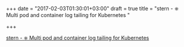 +++
date = "2017-02-03T01:30:01+03:00"
draft = true
title = "stern - ⎈ Multi pod and container log tailing for Kubernetes "

+++

<p><a href="https://t.co/5mgluwShqy">stern - ⎈ Multi pod and container log tailing for Kubernetes </a></p>
